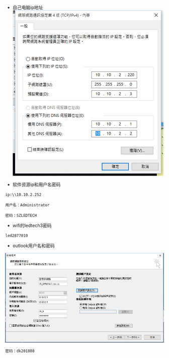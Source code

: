 - 自己电脑ip地址
![](image/1-1.png)

- 软件资源ip和用户名密码

```
ip:\\10.10.2.252

用户名：Administrator

密码：SZLEDTECH
```

- wifi的ledtech3密码
```
led2877010
```

- outlook用户名和密码

![](image/1-2.png)

```
密码：dk201808
```